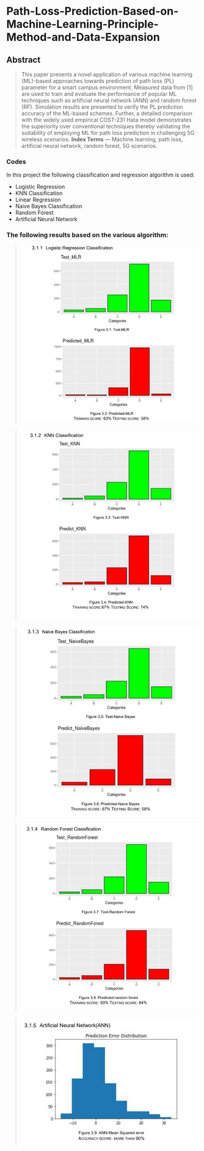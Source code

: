# Path-Loss-Prediction-Based-on-Machine-Learning-Principle-Method-and-Data-Expansion

## Abstract
> This paper presents a novel application of various
machine learning (ML)-based approaches towards prediction of
path loss (PL) parameter for a smart campus environment.
Measured data from [1] are used to train and evaluate the
performance of popular ML techniques such as artificial neural
network (ANN) and random forest (RF). Simulation results are
presented to verify the PL prediction accuracy of the ML-based
schemes. Further, a detailed comparison with the widely used
empirical COST-231 Hata model demonstrates the superiority
over conventional techniques thereby validating the suitability of
employing ML for path loss prediction in challenging 5G wireless
scenarios.
**Index Terms** — Machine learning, path loss, artificial neural
network, random forest, 5G scenarios.







### Codes
In this project the following classification and regression algorithm is used:

* Logistic Regression
* KNN Classification
* Linear Regression
* Naive Bayes Classification
* Random Forest
* Artificial Neural Network

### The following results based on the various algorithm:


> ![Screenshot](codes/images/Capture1.png)

> ![Screenshot](codes/images/Capture2.png)

> ![Screenshot](codes/images/Capture3.png)

> ![Screenshot](codes/images/Capture4.png)

> ![Screenshot](codes/images/Capture5.png)
